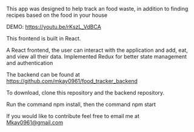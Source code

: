 This app was designed to help track an food waste, in addition to finding recipes based on the food in your house

DEMO: https://youtu.be/rKszL_VdBCA

This frontend is built in React.

A React frontend, the user can interact with the application and add, eat, and view all their data. 
Implemented Redux for better state management and authentication

The backend can be found at https://github.com/mkay0961/food_tracker_backend

To download, clone this repository and the backend repository.

Run the command npm install, then the command npm start

If you would like to contribute feel free to email me at Mkay0961@gmail.com
